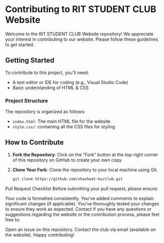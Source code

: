 # Contributing to RIT STUDENT CLUB Website

Welcome to the RIT STUDENT CLUB Website repository! We appreciate your interest in contributing to our website. Please follow these guidelines to get started.

## Getting Started

To contribute to this project, you'll need:

- A text editor or IDE for coding (e.g., Visual Studio Code)
- Basic understanding of HTML & CSS

### Project Structure

The repository is organized as follows:

- `index.html`: The main HTML file for the website
- `style.css/`: containing all the CSS files for styling

## How to Contribute

1. **Fork the Repository**: Click on the "Fork" button at the top-right corner of this repository on GitHub to create your own copy.

2. **Clone Your Fork**: Clone the repository to your local machine using Git.

   ```bash
   git clone https://github.com/shashwat-ku/club.git

Pull Request Checklist
Before submitting your pull request, please ensure:

Your code is formatted consistently.
You've added comments to explain significant changes (if applicable).
You've thoroughly tested your changes to ensure they work as expected.
Contact
If you have any questions or suggestions regarding the website or the contribution process, please feel free to:

Open an issue on this repository.
Contact the club via email (available on the website).
Happy contributing!
